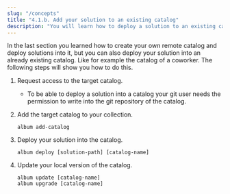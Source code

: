 ```yaml
---
slug: "/concepts"
title: "4.1.b. Add your solution to an existing catalog"
description: "You will learn how to deploy a solution to an existing catalog."
---
```


In the last section you learned how to create your own remote catalog and deploy
solutions into it, but you can also deploy your solution into an already existing 
catalog. Like for example the catalog of a coworker. The following steps will show you how to do this.

1. Request access to the target catalog.
   - To be able to deploy a solution into a catalog your git user needs the permission to write into the git
   repository of the catalog.

2. Add the target catalog to your collection.
    ```
   album add-catalog 
   ```

3. Deploy your solution into the catalog.
   ```
   album deploy [solution-path] [catalog-name]
   ```

4. Update your local version of the catalog.
    ```
    album update [catalog-name]
    album upgrade [catalog-name]
   ```